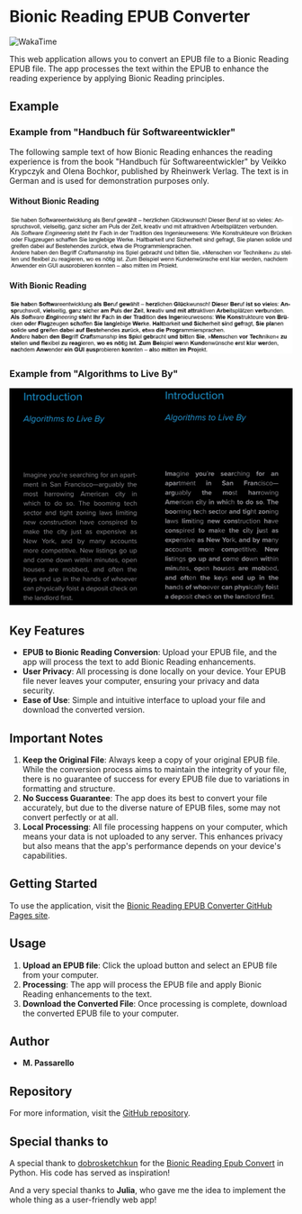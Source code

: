 # Bionic Reading EPUB Converter

![WakaTime](https://waka.mpassarello.de/api/badge/MaxP/interval:any/project:bionic-reading-epub-converter?label=Project%20time)

This web application allows you to convert an EPUB file to a Bionic Reading EPUB file. The app processes the text within the EPUB to enhance the reading experience by applying Bionic Reading principles.

## Example

### Example from "Handbuch für Softwareentwickler"

The following sample text of how Bionic Reading enhances the reading experience is from the book "Handbuch für Softwareentwickler" by Veikko Krypczyk and Olena Bochkor, published by Rheinwerk Verlag. The text is in German and is used for demonstration purposes only.

#### Without Bionic Reading
![Without Bionic Reading](img/withoutBionicReading.png)

#### With Bionic Reading
![With Bionic Reading](img/withBionicReading.png)

### Example from "Algorithms to Live By"

![Algorithms to Live By](img/algorithmsToLiveBy.jpeg)

## Key Features

- **EPUB to Bionic Reading Conversion**: Upload your EPUB file, and the app will process the text to add Bionic Reading enhancements.
- **User Privacy**: All processing is done locally on your device. Your EPUB file never leaves your computer, ensuring your privacy and data security.
- **Ease of Use**: Simple and intuitive interface to upload your file and download the converted version.

## Important Notes

1. **Keep the Original File**: Always keep a copy of your original EPUB file. While the conversion process aims to maintain the integrity of your file, there is no guarantee of success for every EPUB file due to variations in formatting and structure.
2. **No Success Guarantee**: The app does its best to convert your file accurately, but due to the diverse nature of EPUB files, some may not convert perfectly or at all.
3. **Local Processing**: All file processing happens on your computer, which means your data is not uploaded to any server. This enhances privacy but also means that the app's performance depends on your device's capabilities.

## Getting Started

To use the application, visit the [Bionic Reading EPUB Converter GitHub Pages site](https://pxammaxp.github.io/bionic-reading-epub-converter-webapp/).

## Usage

1. **Upload an EPUB file**: Click the upload button and select an EPUB file from your computer.
2. **Processing**: The app will process the EPUB file and apply Bionic Reading enhancements to the text.
3. **Download the Converted File**: Once processing is complete, download the converted EPUB file to your computer.

## Author

- **M. Passarello**

## Repository

For more information, visit the [GitHub repository](https://github.com/PxaMMaxP/bionic-reading-epub-converter-webapp).

## Special thanks to

A special thank to [dobrosketchkun](https://github.com/dobrosketchkun) for the [Bionic Reading Epub Convert](https://github.com/dobrosketchkun/bionic-reading-epub-converter) in Python. His code has served as inspiration!

And a very special thanks to **Julia**, who gave me the idea to implement the whole thing as a user-friendly web app!